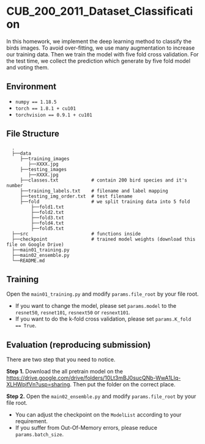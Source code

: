 # CUB_200_2011_Dataset_Classification
In this homework, we implement the deep learning method to classify the birds images.
To avoid over-fitting, we use many augmentation to increase our training data. Then
we train the model with five fold cross validation. For the test time, we collect the
prediction which generate by five fold model and voting them.

## Environment
- `numpy == 1.18.5`
- `torch == 1.8.1 + cu101`
- `torchvision == 0.9.1 + cu101`


## File Structure
      .
      ├──data
         ├──training_images
            ├──XXXX.jpg
         ├──testing_images
            ├──XXXX.jpg
         ├──classes.txt            # contain 200 bird species and it's number
         ├──training_labels.txt    # filename and label mapping
         ├──testing_img_order.txt  # test filename
         ├──fold                   # we split training data into 5 fold
             ├──fold1.txt
             ├──fold2.txt
             ├──fold3.txt
             ├──fold4.txt
             ├──fold5.txt
      ├──src                       # functions inside
      ├──checkpoint                # trained model weights (download this file on Google Drive)
      ├──main01_training.py
      ├──main02_ensemble.py
      └──README.md


## Training
Open the `main01_training.py` and modify `params.file_root` by your file root.
- If you want to change the model, please set `params.model` to the `resnet50`, `resnet101`, `resnext50` or `resnext101`.
- If you want to do the k-fold cross validation, please set `params.K_fold == True`.


## Evaluation (reproducing submission)
There are two step that you need to notice.  

**Step 1.**
Download the all pretrain model on the
https://drive.google.com/drive/folders/10Lt3mBJ0sucQNb-WwA1Llq-XLHWpjfVn?usp=sharing.
Then put the folder on the correct place.


**Step 2.** 
Open the `main02_ensemble.py` and modify `params.file_root` by your file root.
- You can adjust the checkpoint on the `ModelList` according to your requirement. 
- If you suffer from Out-Of-Memory errors, please reduce `params.batch_size`.


